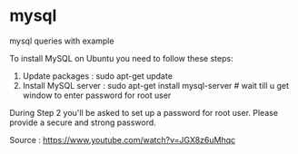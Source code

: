# mysql
mysql queries with example


To install MySQL on Ubuntu you need to follow these steps: 
  1. Update packages : sudo apt-get update 
  2. Install MySQL server : sudo apt-get install mysql-server     # wait till u get window to enter password for root user 
  
      
                         


During Step 2 you'll be asked to set up a password for root user. 
Please provide a secure and strong password.

Source : https://www.youtube.com/watch?v=JGX8z6uMhqc
